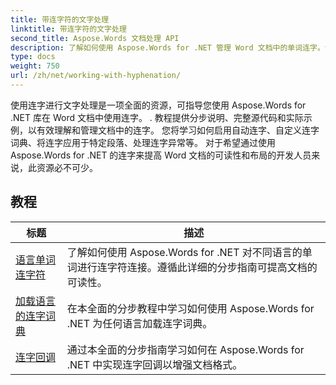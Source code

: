 ```yaml
---
title: 带连字符的文字处理
linktitle: 带连字符的文字处理
second_title: Aspose.Words 文档处理 API
description: 了解如何使用 Aspose.Words for .NET 管理 Word 文档中的单词连字。包含完整的教程和实际示例。
type: docs
weight: 750
url: /zh/net/working-with-hyphenation/
---
```

使用连字进行文字处理是一项全面的资源，可指导您使用 Aspose.Words for .NET 库在 Word 文档中使用连字。 . 教程提供分步说明、完整源代码和实际示例，以有效理解和管理文档中的连字。 您将学习如何启用自动连字、自定义连字词典、将连字应用于特定段落、处理连字异常等。 对于希望通过使用 Aspose.Words for .NET 的连字来提高 Word 文档的可读性和布局的开发人员来说，此资源必不可少。

 ## 教程
| 标题 | 描述 |
| --- | --- |
| [语言单词连字符](./hyphenate-words-of-languages/) | 了解如何使用 Aspose.Words for .NET 对不同语言的单词进行连字符连接。遵循此详细的分步指南可提高文档的可读性。 |
| [加载语言的连字词典](./load-hyphenation-dictionary-for-language/) | 在本全面的分步教程中学习如何使用 Aspose.Words for .NET 为任何语言加载连字词典。 |
| [连字回调](./hyphenation-callback/) | 通过本全面的分步指南学习如何在 Aspose.Words for .NET 中实现连字回调以增强文档格式。 |